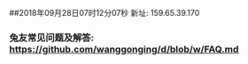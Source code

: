 ##2018年09月28日07时12分07秒 新址: 159.65.39.170
### 兔友常见问题及解答: https://github.com/wanggonging/d/blob/w/FAQ.md
